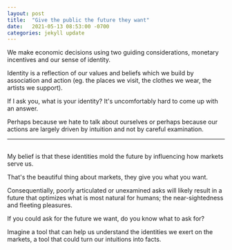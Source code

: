 ```yaml
--- 
layout: post
title:  "Give the public the future they want"
date:   2021-05-13 08:53:00 -0700
categories: jekyll update
---
```


We make economic decisions using two guiding considerations, monetary incentives and our sense of identity.

Identity is a reflection of our values and beliefs which we build by association and action (eg. the places we visit, the clothes we wear, the artists we support).

If I ask you, what is your identity? It's uncomfortably hard to come up with an answer.

Perhaps because we hate to talk about ourselves or perhaps because our actions are largely driven by intuition and not by careful examination. 

---  
\
My belief is that these identities mold the future by influencing how markets serve us. 

That's the beautiful thing about markets, they give you what you want.

Consequentially, poorly articulated or unexamined asks will likely result in a future that optimizes what is most natural for humans; the near-sightedness and fleeting pleasures.

If you could ask for the future we want, do you know what to ask for? 

Imagine a tool that can help us understand the identities we exert on the markets, a tool that could turn our intuitions into facts. 

